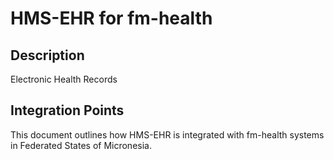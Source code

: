 # HMS-EHR for fm-health

## Description

Electronic Health Records

## Integration Points

This document outlines how HMS-EHR is integrated with fm-health systems in Federated States of Micronesia.
